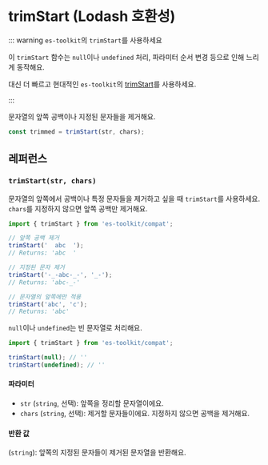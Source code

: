 # trimStart (Lodash 호환성)

::: warning `es-toolkit`의 `trimStart`를 사용하세요

이 `trimStart` 함수는 `null`이나 `undefined` 처리, 파라미터 순서 변경 등으로 인해 느리게 동작해요.

대신 더 빠르고 현대적인 `es-toolkit`의 [trimStart](../../string/trimStart.md)를 사용하세요.

:::

문자열의 앞쪽 공백이나 지정된 문자들을 제거해요.

```typescript
const trimmed = trimStart(str, chars);
```

## 레퍼런스

### `trimStart(str, chars)`

문자열의 앞쪽에서 공백이나 특정 문자들을 제거하고 싶을 때 `trimStart`를 사용하세요. `chars`를 지정하지 않으면 앞쪽 공백만 제거해요.

```typescript
import { trimStart } from 'es-toolkit/compat';

// 앞쪽 공백 제거
trimStart('  abc  ');
// Returns: 'abc  '

// 지정된 문자 제거
trimStart('-_-abc-_-', '_-');
// Returns: 'abc-_-'

// 문자열의 앞쪽에만 적용
trimStart('abc', 'c');
// Returns: 'abc'
```

`null`이나 `undefined`는 빈 문자열로 처리해요.

```typescript
import { trimStart } from 'es-toolkit/compat';

trimStart(null); // ''
trimStart(undefined); // ''
```

#### 파라미터

- `str` (`string`, 선택): 앞쪽을 정리할 문자열이에요.
- `chars` (`string`, 선택): 제거할 문자들이에요. 지정하지 않으면 공백을 제거해요.

#### 반환 값

(`string`): 앞쪽의 지정된 문자들이 제거된 문자열을 반환해요.
